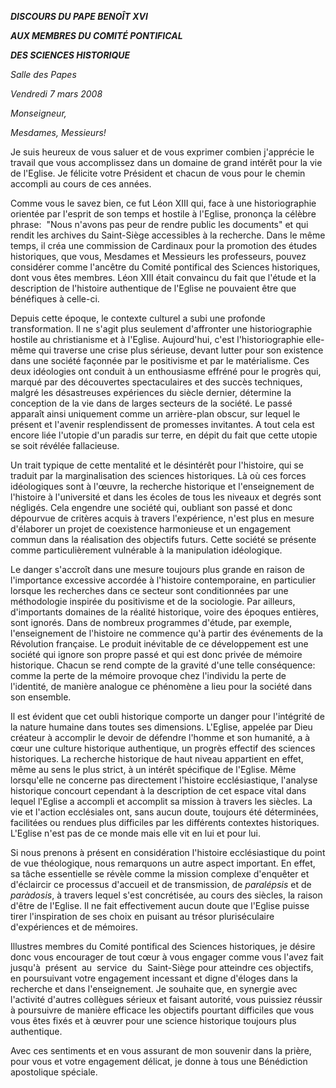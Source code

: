 ***DISCOURS DU PAPE BENOÎT XVI***

***AUX MEMBRES DU COMITÉ PONTIFICAL***

***DES SCIENCES HISTORIQUE***

*Salle des Papes*

*Vendredi 7 mars 2008*

*Monseigneur,*

*Mesdames, Messieurs!*

Je suis heureux de vous saluer et de vous exprimer combien j'apprécie le travail que vous accomplissez dans un domaine de grand intérêt pour la vie de l'Eglise. Je félicite votre Président et chacun de vous pour le chemin accompli au cours de ces années.

Comme vous le savez bien, ce fut Léon XIII qui, face à une historiographie orientée par l'esprit de son temps et hostile à l'Eglise, prononça la célèbre phrase:  "Nous n'avons pas peur de rendre public les documents" et qui rendit les archives du Saint-Siège accessibles à la recherche. Dans le même temps, il créa une commission de Cardinaux pour la promotion des études historiques, que vous, Mesdames et Messieurs les professeurs, pouvez considérer comme l'ancêtre du Comité pontifical des Sciences historiques, dont vous êtes membres. Léon XIII était convaincu du fait que l'étude et la description de l'histoire authentique de l'Eglise ne pouvaient être que bénéfiques à celle-ci.

Depuis cette époque, le contexte culturel a subi une profonde transformation. Il ne s'agit plus seulement d'affronter une historiographie hostile au christianisme et à l'Eglise. Aujourd'hui, c'est l'historiographie elle-même qui traverse une crise plus sérieuse, devant lutter pour son existence dans une société façonnée par le positivisme et par le matérialisme. Ces deux idéologies ont conduit à un enthousiasme effréné pour le progrès qui, marqué par des découvertes spectaculaires et des succès techniques, malgré les désastreuses expériences du siècle dernier, détermine la conception de la vie dans de larges secteurs de la société. Le passé apparaît ainsi uniquement comme un arrière-plan obscur, sur lequel le présent et l'avenir resplendissent de promesses invitantes. A tout cela est encore liée l'utopie d'un paradis sur terre, en dépit du fait que cette utopie se soit révélée fallacieuse.

Un trait typique de cette mentalité et le désintérêt pour l'histoire, qui se traduit par la marginalisation des sciences historiques. Là où ces forces idéologiques sont à l'œuvre, la recherche historique et l'enseignement de l'histoire à l'université et dans les écoles de tous les niveaux et degrés sont négligés. Cela engendre une société qui, oubliant son passé et donc dépourvue de critères acquis à travers l'expérience, n'est plus en mesure d'élaborer un projet de coexistence harmonieuse et un engagement commun dans la réalisation des objectifs futurs. Cette société se présente comme particulièrement vulnérable à la manipulation idéologique.

Le danger s'accroît dans une mesure toujours plus grande en raison de l'importance excessive accordée à l'histoire contemporaine, en particulier lorsque les recherches dans ce secteur sont conditionnées par une méthodologie inspirée du positivisme et de la sociologie. Par ailleurs, d'importants domaines de la réalité historique, voire des époques entières, sont ignorés. Dans de nombreux programmes d'étude, par exemple, l'enseignement de l'histoire ne commence qu'à partir des événements de la Révolution française. Le produit inévitable de ce développement est une société qui ignore son propre passé et qui est donc privée de mémoire historique. Chacun se rend compte de la gravité d'une telle conséquence:  comme la perte de la mémoire provoque chez l'individu la perte de l'identité, de manière analogue ce phénomène a lieu pour la société dans son ensemble.

Il est évident que cet oubli historique comporte un danger pour l'intégrité de la nature humaine dans toutes ses dimensions. L'Eglise, appelée par Dieu créateur à accomplir le devoir de défendre l'homme et son humanité, a à cœur une culture historique authentique, un progrès effectif des sciences historiques. La recherche historique de haut niveau appartient en effet, même au sens le plus strict, à un intérêt spécifique de l'Eglise. Même lorsqu'elle ne concerne pas directement l'histoire ecclésiastique, l'analyse historique concourt cependant à la description de cet espace vital dans lequel l'Eglise a accompli et accomplit sa mission à travers les siècles. La vie et l'action ecclésiales ont, sans aucun doute, toujours été déterminées, facilitées ou rendues plus difficiles par les différents contextes historiques. L'Eglise n'est pas de ce monde mais elle vit en lui et pour lui.

Si nous prenons à présent en considération l'histoire ecclésiastique du point de vue théologique, nous remarquons un autre aspect important. En effet, sa tâche essentielle se révèle comme la mission complexe d'enquêter et d'éclaircir ce processus d'accueil et de transmission, de *paralépsis* et de *paràdosis*, à travers lequel s'est concrétisée, au cours des siècles, la raison d'être de l'Eglise. Il ne fait effectivement aucun doute que l'Eglise puisse tirer l'inspiration de ses choix en puisant au trésor pluriséculaire d'expériences et de mémoires.

Illustres membres du Comité pontifical des Sciences historiques, je désire donc vous encourager de tout cœur à vous engager comme vous l'avez fait jusqu'à  présent  au  service  du  Saint-Siège pour atteindre ces objectifs, en poursuivant votre engagement incessant et digne d'éloges dans la recherche et dans l'enseignement. Je souhaite que, en synergie avec l'activité d'autres collègues sérieux et faisant autorité, vous puissiez réussir à poursuivre de manière efficace les objectifs pourtant difficiles que vous vous êtes fixés et à œuvrer pour une science historique toujours plus authentique.

Avec ces sentiments et en vous assurant de mon souvenir dans la prière, pour vous et votre engagement délicat, je donne à tous une Bénédiction apostolique spéciale.